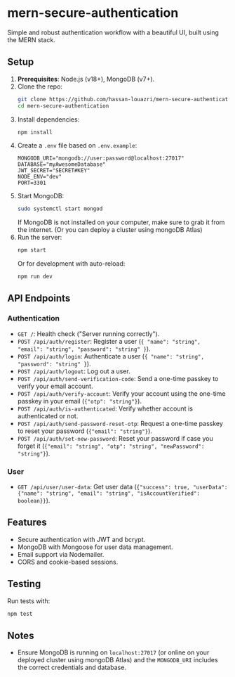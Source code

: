 # mern-secure-authentication

Simple and robust authentication workflow with a beautiful UI, built using the MERN stack.

## Setup
1. **Prerequisites**: Node.js (v18+), MongoDB (v7+).
2. Clone the repo:
   ```bash
   git clone https://github.com/hassan-louazri/mern-secure-authentication.git
   cd mern-secure-authentication
   ```
3. Install dependencies:
   ```bash
   npm install
   ```
4. Create a `.env` file based on `.env.example`:
   ```
   MONGODB_URI="mongodb://user:password@localhost:27017"
   DATABASE="myAwesomeDatabase"
   JWT_SECRET="SECRET#KEY"
   NODE_ENV="dev"
   PORT=3301
   ```
5. Start MongoDB:
   ```bash
   sudo systemctl start mongod
   ```
   If MongoDB is not installed on your computer, make sure to grab it from the internet. (Or you can deploy a cluster using mongoDB Atlas)
6. Run the server:
   ```bash
   npm start
   ```
   Or for development with auto-reload:
   ```bash
   npm run dev
   ```

## API Endpoints
### Authentication
- `GET /`: Health check ("Server running correctly").
- `POST /api/auth/register`: Register a user (`{ "name": "string", "email": "string", "password": "string" }`).
- `POST /api/auth/login`: Authenticate a user (`{ "name": "string", "password": "string" }`).
- `POST /api/auth/logout`: Log out a user.
- `POST /api/auth/send-verification-code`: Send a one-time passkey to verify your email account.
- `POST /api/auth/verify-account`: Verify your account using the one-time passkey in your email (`{"otp": "string"}`).
- `POST /api/auth/is-authenticated`: Verify whether account is authenticated or not.
- `POST /api/auth/send-password-reset-otp`: Request a one-time passkey to reset your password (`{"email": "string"}`).
- `POST /api/auth/set-new-password`: Reset your password if case you forget it (`{"email": "string", "otp": "string", "newPassword": "string"}`).

### User
- `GET /api/user/user-data`: Get user data (`{"success": true, "userData": {"name": "string", "email": "string", "isAccountVerified": boolean}}`).

## Features
- Secure authentication with JWT and bcrypt.
- MongoDB with Mongoose for user data management.
- Email support via Nodemailer.
- CORS and cookie-based sessions.

## Testing
Run tests with:
```bash
npm test
```

## Notes
- Ensure MongoDB is running on `localhost:27017` (or online on your deployed cluster using mongoDB Atlas) and the `MONGODB_URI` includes the correct credentials and database.